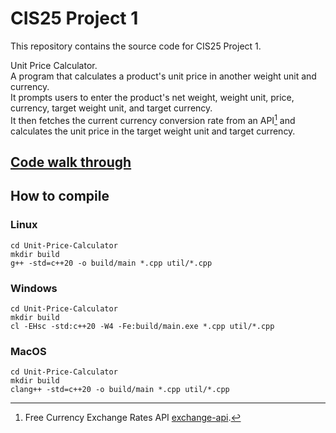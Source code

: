 # CIS25 Project 1

This repository contains the source code for CIS25 Project 1.

Unit Price Calculator.  
A program that calculates a product's unit price in another weight unit and currency.  
It prompts users to enter the product's net weight, weight unit, price, currency, target weight unit, and target currency.  
It then fetches the current currency conversion rate from an API[^1] and calculates the unit price in the target weight unit and target currency.

## [Code walk through](https://youtu.be/yvOAlP9YSDo)

## How to compile
### Linux
```
cd Unit-Price-Calculator
mkdir build
g++ -std=c++20 -o build/main *.cpp util/*.cpp
```
### Windows
```
cd Unit-Price-Calculator
mkdir build
cl -EHsc -std:c++20 -W4 -Fe:build/main.exe *.cpp util/*.cpp
```
### MacOS
```
cd Unit-Price-Calculator
mkdir build
clang++ -std=c++20 -o build/main *.cpp util/*.cpp
```

[^1]: Free Currency Exchange Rates API [exchange-api](https://github.com/fawazahmed0/exchange-api).